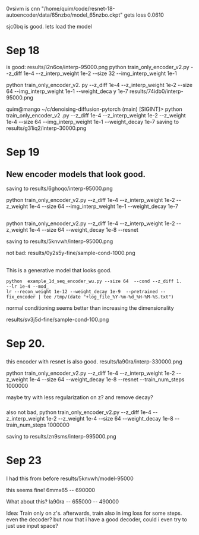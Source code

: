 
0vsivm is cnn "/home/quim/code/resnet-18-autoencoder/data/65nzbo/model_65nzbo.ckpt" 
gets loss 0.0610


sjc0bq is good. lets load the model

# Sep 18
is good:
results/i2n6ce/interp-95000.png
python train_only_encoder_v2.py --z_diff 1e-4 --z_interp_weight 1e-2  --size 32 --img_interp_weight 1e-1



python train_only_encoder_v2.
py --z_diff 1e-4 --z_interp_weight 1e-2  --size 64 --img_interp_weight 1e-1 --weight_deca
y 1e-7
results/74idb0/interp-95000.png



quim@mango ~/c/denoising-diffusion-pytorch (main) [SIGINT]> python train_only_encoder_v2
.py --z_diff 1e-4 --z_interp_weight 1e-2  --z_weight 1e-4  --size 64 --img_interp_weight
 1e-1 --weight_decay 1e-7
saving to results/g31iq2/interp-30000.png


# Sep 19



## New encoder models that look good.

saving to results/6ghoqo/interp-95000.png

python train_only_encoder_v2.py --z_diff 1e-4 --z_interp_weight 1e-2  --z_weight 1e-4  --size 64 --img_interp_weight 1e-1 --weight_decay 1e-7

##

python train_only_encoder_v2.py --z_diff 1e-4 --z_interp_weight 1e-2  --z_weight 1e-4  --size 64  --weight_decay 1e-8 --resnet

saving to results/5knvwh/interp-95000.png




not bad:
results/0y2s5y-fine/sample-cond-1000.png                                                                                                                                                                                    


## 

This is a generative model that looks good.

```
python  example_1d_seq_encoder_wu.py --size 64  --cond --z_diff 1.    --lr 1e-4 --mod_
lr --recon_weight 1e-12 --weight_decay 1e-9  --pretrained --fix_encoder | tee /tmp/(date "+log_file_%Y-%m-%d_%H-%M-%S.txt")
```

normal conditioning seems better than increasing the dimensionality


results/sv3j5d-fine/sample-cond-100.png


# Sep 20.

###
this encoder with resnet is also good.
results/la90ra/interp-330000.png

python train_only_encoder_v2.py --z_diff 1e-4 --z_interp_weight 1e-2  --z_weight 1e-4  --size 64  --weight_decay 1e-8 --resnet --train_num_steps 1000000

maybe try with less regularization on z? and remove decay?


###
also not bad,
python train_only_encoder_v2.py --z_diff 1e-4 --z_interp_weight 1e-2  --z_weight 1e-4  --size 64  --weight_decay 1e-8  --train_num_steps 1000000

saving to results/zn9sms/interp-995000.png


# Sep 23

###

I had this from before
results/5knvwh/model-95000


this seems fine!
6mmx65 
-- 690000

What about this? 
la90ra
-- 655000
-- 490000

Idea: 
Train only on z's.
afterwards, train also in img loss for some steps.
even the decoder?
but now that i have a good decoder, could i even try to just use input space?

